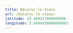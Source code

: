 ```yaml
---
title: Balaruc-le-Vieux
url: /balaruc-le-vieux/
latitude: 43.460317800000006
longitude: 3.6844938000000003
---
```

